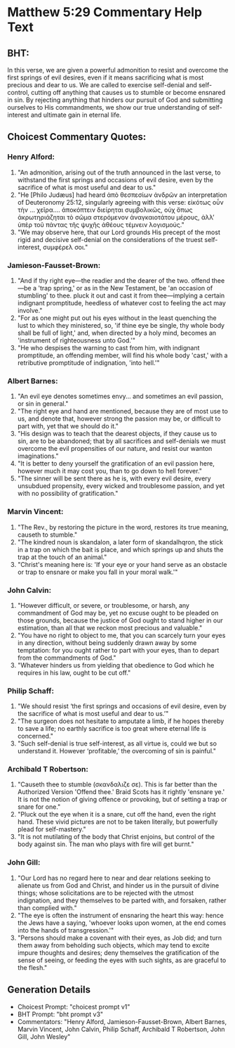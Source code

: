 # Matthew 5:29 Commentary Help Text

## BHT:
In this verse, we are given a powerful admonition to resist and overcome the first springs of evil desires, even if it means sacrificing what is most precious and dear to us. We are called to exercise self-denial and self-control, cutting off anything that causes us to stumble or become ensnared in sin. By rejecting anything that hinders our pursuit of God and submitting ourselves to His commandments, we show our true understanding of self-interest and ultimate gain in eternal life.

## Choicest Commentary Quotes:
### Henry Alford:
1. "An admonition, arising out of the truth announced in the last verse, to withstand the first springs and occasions of evil desire, even by the sacrifice of what is most useful and dear to us."
2. "He [Philo Judæus] had heard ἀπὸ θεσπεσίων ἀνδρῶν an interpretation of Deuteronomy 25:12, singularly agreeing with this verse: εἰκότως οὖν τὴν … χεῖρα.… ἀποκόπτειν διείρηται συμβολικῶς, οὐχ ὅπως ἀκρωτηριάζηται τὸ σῶμα στερόμενον ἀναγκαιοτάτου μέρους, ἀλλʼ ὑπὲρ τοῦ πάντας τῆς ψυχῆς ἀθέους τέμνειν λογισμούς."
3. "We may observe here, that our Lord grounds His precept of the most rigid and decisive self-denial on the considerations of the truest self-interest, συμφέρελ σοι."

### Jamieson-Fausset-Brown:
1. "And if thy right eye—the readier and the dearer of the two. offend thee—be a 'trap spring,' or as in the New Testament, be 'an occasion of stumbling' to thee. pluck it out and cast it from thee—implying a certain indignant promptitude, heedless of whatever cost to feeling the act may involve."
2. "For as one might put out his eyes without in the least quenching the lust to which they ministered, so, 'if thine eye be single, thy whole body shall be full of light,' and, when directed by a holy mind, becomes an 'instrument of righteousness unto God.'"
3. "He who despises the warning to cast from him, with indignant promptitude, an offending member, will find his whole body 'cast,' with a retributive promptitude of indignation, 'into hell.'"

### Albert Barnes:
1. "An evil eye denotes sometimes envy... and sometimes an evil passion, or sin in general."
2. "The right eye and hand are mentioned, because they are of most use to us, and denote that, however strong the passion may be, or difficult to part with, yet that we should do it."
3. "His design was to teach that the dearest objects, if they cause us to sin, are to be abandoned; that by all sacrifices and self-denials we must overcome the evil propensities of our nature, and resist our wanton imaginations."
4. "It is better to deny yourself the gratification of an evil passion here, however much it may cost you, than to go down to hell forever."
5. "The sinner will be sent there as he is, with every evil desire, every unsubdued propensity, every wicked and troublesome passion, and yet with no possibility of gratification."

### Marvin Vincent:
1. "The Rev., by restoring the picture in the word, restores its true meaning, causeth to stumble."
2. "The kindred noun is skandalon, a later form of skandalhqron, the stick in a trap on which the bait is place, and which springs up and shuts the trap at the touch of an animal."
3. "Christ's meaning here is: 'If your eye or your hand serve as an obstacle or trap to ensnare or make you fall in your moral walk.'"

### John Calvin:
1. "However difficult, or severe, or troublesome, or harsh, any commandment of God may be, yet no excuse ought to be pleaded on those grounds, because the justice of God ought to stand higher in our estimation, than all that we reckon most precious and valuable."
2. "You have no right to object to me, that you can scarcely turn your eyes in any direction, without being suddenly drawn away by some temptation: for you ought rather to part with your eyes, than to depart from the commandments of God."
3. "Whatever hinders us from yielding that obedience to God which he requires in his law, ought to be cut off."

### Philip Schaff:
1. "We should resist ‘the first springs and occasions of evil desire, even by the sacrifice of what is most useful and dear to us.’"
2. "The surgeon does not hesitate to amputate a limb, if he hopes thereby to save a life; no earthly sacrifice is too great where eternal life is concerned."
3. "Such self-denial is true self-interest, as all virtue is, could we but so understand it. However ‘profitable,’ the overcoming of sin is painful."

### Archibald T Robertson:
1. "Causeth thee to stumble (σκανδαλιζε σε). This is far better than the Authorized Version 'Offend thee.' Braid Scots has it rightly 'ensnare ye.' It is not the notion of giving offence or provoking, but of setting a trap or snare for one."
2. "Pluck out the eye when it is a snare, cut off the hand, even the right hand. These vivid pictures are not to be taken literally, but powerfully plead for self-mastery."
3. "It is not mutilating of the body that Christ enjoins, but control of the body against sin. The man who plays with fire will get burnt."

### John Gill:
1. "Our Lord has no regard here to near and dear relations seeking to alienate us from God and Christ, and hinder us in the pursuit of divine things; whose solicitations are to be rejected with the utmost indignation, and they themselves to be parted with, and forsaken, rather than complied with."
2. "The eye is often the instrument of ensnaring the heart this way: hence the Jews have a saying, 'whoever looks upon women, at the end comes into the hands of transgression.'"
3. "Persons should make a covenant with their eyes, as Job did; and turn them away from beholding such objects, which may tend to excite impure thoughts and desires; deny themselves the gratification of the sense of seeing, or feeding the eyes with such sights, as are graceful to the flesh."


## Generation Details
- Choicest Prompt: "choicest prompt v1"
- BHT Prompt: "bht prompt v3"
- Commentators: "Henry Alford, Jamieson-Fausset-Brown, Albert Barnes, Marvin Vincent, John Calvin, Philip Schaff, Archibald T Robertson, John Gill, John Wesley"
